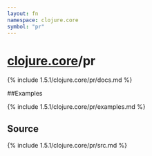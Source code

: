 ```yaml
---
layout: fn
namespace: clojure.core
symbol: "pr"
---
```


# [clojure.core](../)/pr

{% include 1.5.1/clojure.core/pr/docs.md %}

##Examples

{% include 1.5.1/clojure.core/pr/examples.md %}
## Source
{% include 1.5.1/clojure.core/pr/src.md %}

